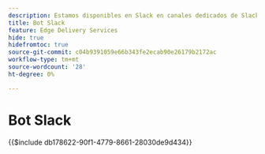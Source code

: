 ```yaml
---
description: Estamos disponibles en Slack en canales dedicados de Slack y tanto el equipo de Adobe como el bot de Slack están disponibles para responder a sus preguntas.
title: Bot Slack
feature: Edge Delivery Services
hide: true
hidefromtoc: true
source-git-commit: c04b9391059e66b343fe2ecab90e26179b2172ac
workflow-type: tm+mt
source-wordcount: '28'
ht-degree: 0%

---
```


# Bot Slack

{{$include db178622-90f1-4779-8661-28030de9d434}}